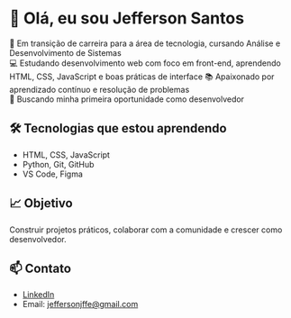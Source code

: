 # 👋 Olá, eu sou Jefferson Santos

🎯 Em transição de carreira para a área de tecnologia, cursando Análise e Desenvolvimento de Sistemas  
💻 Estudando desenvolvimento web com foco em front-end, aprendendo HTML, CSS, JavaScript e boas práticas de interface 
📚 Apaixonado por aprendizado contínuo e resolução de problemas  
🚀 Buscando minha primeira oportunidade como desenvolvedor

## 🛠️ Tecnologias que estou aprendendo
- HTML, CSS, JavaScript
- Python, Git, GitHub
- VS Code, Figma

## 📈 Objetivo
Construir projetos práticos, colaborar com a comunidade e crescer como desenvolvedor.

## 📫 Contato
- [LinkedIn](https://www.linkedin.com/in/jefferson-santos-4539a2256/)
- Email: jeffersonjffe@gmail.com
